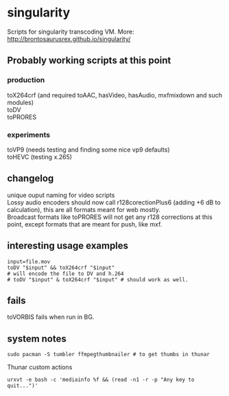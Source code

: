 # singularity

Scripts for singularity transcoding VM.
More: <http://brontosaurusrex.github.io/singularity/>

## Probably working scripts at this point

### production
toX264crf (and required toAAC, hasVideo, hasAudio, mxfmixdown and such modules)  
toDV  
toPRORES  

### experiments
toVP9 (needs testing and finding some nice vp9 defaults)  
toHEVC (testing x.265)

## changelog

unique ouput naming for video scripts  
Lossy audio encoders should now call r128corectionPlus6 (adding +6 dB to calculation), this are all formats meant for web mostly.  
Broadcast formats like toPRORES will not get any r128 corrections at this point, except formats that are meant for push, like mxf.  

## interesting usage examples

    input=file.mov
    toDV "$input" && toX264crf "$input"
    # will encode the file to DV and h.264
    # toDV "$input" & toX264crf "$input" # should work as well.
    
## fails

toVORBIS fails when run in BG.  

## system notes

    sudo pacman -S tumbler ffmpegthumbnailer # to get thumbs in thunar
    
Thunar custom actions

    urxvt -e bash -c 'mediainfo %f && (read -n1 -r -p "Any key to quit...")'
